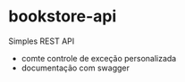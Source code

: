 # bookstore-api
Simples REST API

 - comte controle de exceção personalizada
 - documentação com swagger
